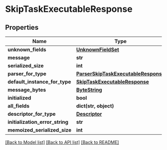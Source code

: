 # SkipTaskExecutableResponse

## Properties
Name | Type | Description | Notes
------------ | ------------- | ------------- | -------------
**unknown_fields** | [**UnknownFieldSet**](UnknownFieldSet.md) |  | [optional] 
**message** | **str** |  | [optional] 
**serialized_size** | **int** |  | [optional] 
**parser_for_type** | [**ParserSkipTaskExecutableResponse**](ParserSkipTaskExecutableResponse.md) |  | [optional] 
**default_instance_for_type** | [**SkipTaskExecutableResponse**](SkipTaskExecutableResponse.md) |  | [optional] 
**message_bytes** | [**ByteString**](ByteString.md) |  | [optional] 
**initialized** | **bool** |  | [optional] 
**all_fields** | **dict(str, object)** |  | [optional] 
**descriptor_for_type** | [**Descriptor**](Descriptor.md) |  | [optional] 
**initialization_error_string** | **str** |  | [optional] 
**memoized_serialized_size** | **int** |  | [optional] 

[[Back to Model list]](../README.md#documentation-for-models) [[Back to API list]](../README.md#documentation-for-api-endpoints) [[Back to README]](../README.md)

